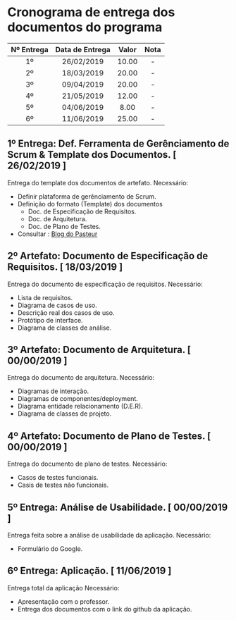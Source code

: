 # Cronograma de entrega dos documentos do programa

| Nº Entrega | Data de Entrega | Valor | Nota | 
|:----------:|:---------------:|:-----:|:----:|
| 1º         |  26/02/2019     | 10.00 | -    |
| 2º         |  18/03/2019     | 20.00 | -    |
| 3º         |  09/04/2019     | 20.00 | -    |
| 4º         |  21/05/2019     | 12.00 | -    |
| 5º         |  04/06/2019     |  8.00 | -    |
| 6º         |  11/06/2019     | 25.00 | -    |

## 1º Entrega: Def. Ferramenta de Gerênciamento de Scrum & Template dos Documentos. [ 26/02/2019 ]
  Entrega do template dos documentos de artefato.
  Necessário:
  * Definir plataforma de gerênciamento de Scrum.
  * Definição do formato (Template) dos documentos
    * Doc. de Especificação de Requisitos.
    * Doc. de Arquitetura.
    * Doc. de Plano de Testes.
  * Consultar : [Blog do Pasteur](http://pasteurjr.blogspot.com/)

## 2º Artefato: Documento de Especificação de Requisitos. [ 18/03/2019 ]
  Entrega do documento de especificação de requisitos.
  Necessário:
  * Lista de requisitos.
  * Diagrama de casos de uso. 
  * Descrição real dos casos de uso.
  * Protótipo de interface.
  * Diagrama de classes de análise.

## 3º Artefato: Documento de Arquitetura. [ 00/00/2019 ]
  Entrega do documento de arquitetura. 
  Necessário:
  * Diagramas de interação.
  * Diagramas de componentes/deployment.
  * Diagrama entidade relacionamento (D.E.R).
  * Diagrama de classes de projeto.
  
## 4º Artefato: Documento de Plano de Testes. [ 00/00/2019 ]
  Entrega do documento de plano de testes. 
  Necessário: 
  * Casos de testes funcionais.
  * Casis de testes não funcionais. 

## 5º Entrega: Análise de Usabilidade. [ 00/00/2019 ]
  Entrega feita sobre a análise de usabilidade da aplicação.
  Necessário: 
  * Formulário do Google.
  
## 6º Entrega: Aplicação. [ 11/06/2019 ]
 Entrega total da aplicação
 Necessário: 
 * Apresentação com o professor.
 * Entrega dos documentos com o link do github da aplicação. 

